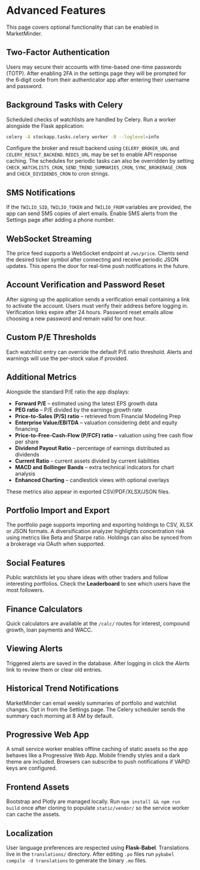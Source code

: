 # Advanced Features

This page covers optional functionality that can be enabled in MarketMinder.

## Two-Factor Authentication

Users may secure their accounts with time-based one-time passwords (TOTP).
After enabling 2FA in the settings page they will be prompted for the
6‑digit code from their authenticator app after entering their username and
password.

## Background Tasks with Celery

Scheduled checks of watchlists are handled by Celery.  Run a worker alongside
the Flask application:

```bash
celery -A stockapp.tasks.celery worker -B --loglevel=info
```

Configure the broker and result backend using `CELERY_BROKER_URL` and
`CELERY_RESULT_BACKEND`.  `REDIS_URL` may be set to enable API response
caching.
The schedules for periodic tasks can also be overridden by setting
`CHECK_WATCHLISTS_CRON`, `SEND_TREND_SUMMARIES_CRON`, `SYNC_BROKERAGE_CRON` and
`CHECK_DIVIDENDS_CRON` to cron strings.

## SMS Notifications

If the `TWILIO_SID`, `TWILIO_TOKEN` and `TWILIO_FROM` variables are provided,
the app can send SMS copies of alert emails.  Enable SMS alerts from the
Settings page after adding a phone number.

## WebSocket Streaming

The price feed supports a WebSocket endpoint at `/ws/price`. Clients send the
desired ticker symbol after connecting and receive periodic JSON updates. This
opens the door for real-time push notifications in the future.

## Account Verification and Password Reset

After signing up the application sends a verification email containing a link to activate the account.
Users must verify their address before logging in. Verification links expire after 24 hours.
Password reset emails allow choosing a new password and remain valid for one hour.

## Custom P/E Thresholds

Each watchlist entry can override the default P/E ratio threshold. Alerts and warnings will use
the per-stock value if provided.

## Additional Metrics

Alongside the standard P/E ratio the app displays:

* **Forward P/E** – estimated using the latest EPS growth data
* **PEG ratio** – P/E divided by the earnings growth rate
* **Price-to-Sales (P/S) ratio** – retrieved from Financial Modeling Prep
* **Enterprise Value/EBITDA** – valuation considering debt and equity financing
* **Price-to-Free-Cash-Flow (P/FCF) ratio** – valuation using free cash flow per share
* **Dividend Payout Ratio** – percentage of earnings distributed as dividends
* **Current Ratio** – current assets divided by current liabilities
* **MACD and Bollinger Bands** – extra technical indicators for chart analysis
* **Enhanced Charting** – candlestick views with optional overlays

These metrics also appear in exported CSV/PDF/XLSX/JSON files.

## Portfolio Import and Export

The portfolio page supports importing and exporting holdings to CSV, XLSX or JSON formats.
A diversification analyzer highlights concentration risk using metrics like Beta and Sharpe ratio.
Holdings can also be synced from a brokerage via OAuth when supported.

## Social Features

Public watchlists let you share ideas with other traders and follow interesting portfolios.
Check the **Leaderboard** to see which users have the most followers.

## Finance Calculators

Quick calculators are available at the `/calc/` routes for interest, compound growth, loan payments and WACC.

## Viewing Alerts

Triggered alerts are saved in the database. After logging in click the *Alerts* link to review them or clear old entries.

## Historical Trend Notifications

MarketMinder can email weekly summaries of portfolio and watchlist changes.
Opt in from the Settings page. The Celery scheduler sends the summary each morning at 8&nbsp;AM by default.

## Progressive Web App

A small service worker enables offline caching of static assets so the app behaves like a Progressive Web App.
Mobile friendly styles and a dark theme are included. Browsers can subscribe to push notifications if VAPID keys
are configured.

## Frontend Assets

Bootstrap and Plotly are managed locally. Run `npm install && npm run build` once after cloning to populate
`static/vendor/` so the service worker can cache the assets.

## Localization

User language preferences are respected using **Flask-Babel**. Translations live in the `translations/` directory.
After editing `.po` files run `pybabel compile -d translations` to generate the binary `.mo` files.
